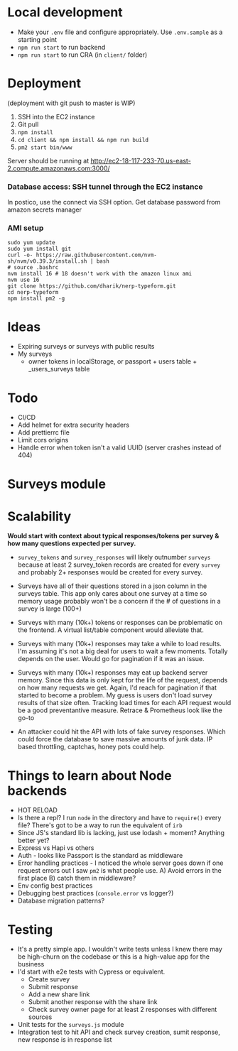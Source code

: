 # Local development

* Make your `.env` file and configure appropriately. Use `.env.sample` as a starting point
* `npm run start` to run backend
* `npm run start` to run CRA (in `client/` folder)

# Deployment

(deployment with git push to master is WIP)

1. SSH into the EC2 instance
2. Git pull
3. `npm install`
4. `cd client && npm install && npm run build`
5. `pm2 start bin/www`

Server should be running at http://ec2-18-117-233-70.us-east-2.compute.amazonaws.com:3000/


### Database access: SSH tunnel through the EC2 instance

In postico, use the connect via SSH option.
Get database password from amazon secrets manager


### AMI setup
```
sudo yum update
sudo yum install git
curl -o- https://raw.githubusercontent.com/nvm-sh/nvm/v0.39.3/install.sh | bash
# source .bashrc
nvm install 16 # 18 doesn't work with the amazon linux ami
nvm use 16
git clone https://github.com/dharik/nerp-typeform.git
cd nerp-typeform
npm install pm2 -g
```

# Ideas

* Expiring surveys or surveys with public results
* My surveys
  * owner tokens in localStorage, or passport + users table + _users_surveys table

# Todo

* CI/CD
* Add helmet for extra security headers
* Add prettierrc file
* Limit cors origins
* Handle error when token isn't a valid UUID (server crashes instead of 404)

# Surveys module



# Scalability

__Would start with context about typical responses/tokens per survey 
& how many questions expected per survey.__

* `survey_tokens` and `survey_responses` will likely outnumber `surveys` because
at least 2 survey_token records are created for every `survey` and probably 2+
responses would be created for every survey.

* Surveys have all of their questions stored in a json column in the surveys table.
This app only cares about one survey at a time so memory usage probably won't be
a concern if the # of questions in a survey is large (100+)

* Surveys with many (10k+) tokens or responses can be problematic on the frontend.
A virtual list/table component would alleviate that. 

* Surveys with many (10k+) responses may take a while to load results. I'm assuming
it's not a big deal for users to wait a few moments. Totally depends on the user.
Would go for pagination if it was an issue.

* Surveys with many (10k+) responses may eat up backend server memory. Since this data
is only kept for the life of the request, depends on how many requests we get. Again,
I'd reach for pagination if that started to become a problem. My guess is users don't 
load survey results of that size often. Tracking load times for each API request would 
be a good preventantive measure. Retrace & Prometheus look like the go-to

* An attacker could hit the API with lots of fake survey responses. Which could
force the database to save massive amounts of junk data. IP based throttling,
captchas, honey pots could help.



# Things to learn about Node backends

* HOT RELOAD
* Is there a repl? I run `node` in the directory and have to `require()` every file?
There's got to be a way to run the equivalent of `irb`
* Since JS's standard lib is lacking, just use lodash + moment? Anything better yet?
* Express vs Hapi vs others
* Auth - looks like Passport is the standard as middleware
* Error handling practices - I noticed the whole server goes down if one request errors out
  I saw `pm2` is what people use. A) Avoid errors in the first place B) catch them in middleware?
* Env config best practices
* Debugging best practices (`console.error` vs logger?)
* Database migration patterns?


# Testing

* It's a pretty simple app. I wouldn't write tests unless I knew there may be
high-churn on the codebase or this is a high-value app for the business
* I'd start with e2e tests with Cypress or equivalent.
  * Create survey
  * Submit response
  * Add a new share link
  * Submit another response with the share link
  * Check survey owner page for at least 2 responses with
    different sources
* Unit tests for the `surveys.js` module
* Integration test to hit API and check survey creation, sumit response, new response is in response list